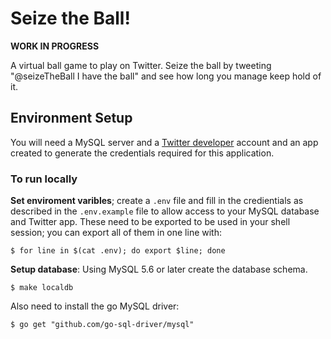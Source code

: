 # Seize the Ball!

**WORK IN PROGRESS**

A virtual ball game to play on Twitter. Seize the ball by tweeting "@seizeTheBall I have the ball" and see how long you manage keep hold of it.

## Environment Setup
You will need a MySQL server and a [Twitter developer](https://developer.twitter.com/content/developer-twitter/en.html) account and an app created to generate the credentials required for this application.

### To run locally

**Set enviroment varibles**; create a `.env` file and fill in the credientials as described in the `.env.example` file to allow access to your MySQL database and Twitter app. These need to be exported to be used in your shell session; you can export all of them in one line with:

```
$ for line in $(cat .env); do export $line; done
```

**Setup database**: Using MySQL 5.6 or later create the database schema.

```
$ make localdb
```

Also need to install the go MySQL driver:
```
$ go get "github.com/go-sql-driver/mysql"
```